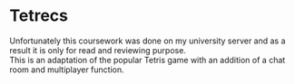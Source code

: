 # Tetrecs
Unfortunately this coursework was done on my university server and as a result it is only for read and reviewing purpose. \
This is an adaptation of the popular Tetris game with an addition of a chat room and multiplayer function.
